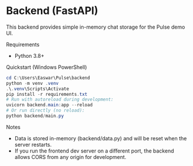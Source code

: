 # Backend (FastAPI)

This backend provides simple in-memory chat storage for the Pulse demo UI.

Requirements
- Python 3.8+

Quickstart (Windows PowerShell)

```powershell
cd C:\Users\Easwar\Pulse\backend
python -m venv .venv
.\.venv\Scripts\Activate
pip install -r requirements.txt
# Run with autoreload during development:
uvicorn backend.main:app --reload
# Or run directly (no reload):
python backend/main.py
```

Notes
- Data is stored in-memory (backend/data.py) and will be reset when the server restarts.
- If you run the frontend dev server on a different port, the backend allows CORS from any origin for development.
